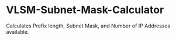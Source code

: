 # VLSM-Subnet-Mask-Calculator

Calculates Prefix length, Subnet Mask, and Number of IP Addresses available.
